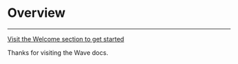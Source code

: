 # Overview

---


[Visit the Welcome section to get started](/docs/welcome)

Thanks for visiting the Wave docs.
